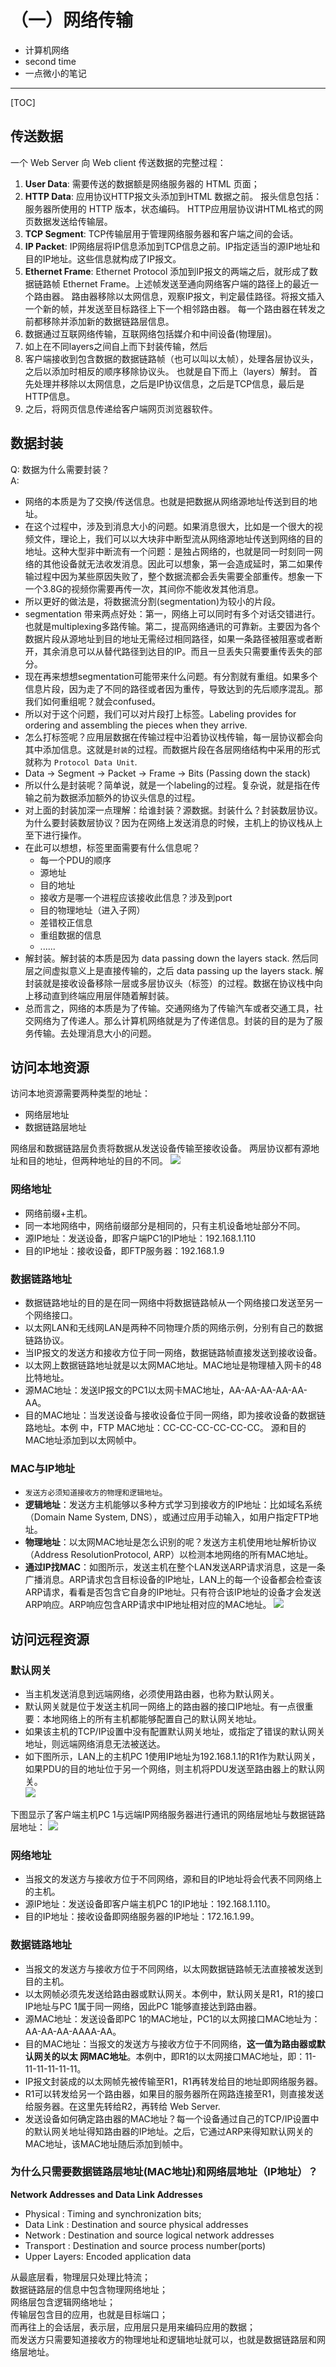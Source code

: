 # （一）网络传输 

- 计算机网络
- second time
- 一点微小的笔记

-------------------

[TOC]

## 传送数据
一个 Web Server 向 Web client 传送数据的完整过程：
1. **User Data**: 需要传送的数据额是网络服务器的 HTML 页面；
2. **HTTP Data**: 应用协议HTTP报文头添加到HTML 数据之前。 
报头信息包括：服务器所使用的 HTTP 版本，状态编码。
HTTP应用层协议讲HTML格式的网页数据发送给传输层。
3. **TCP Segment**: TCP传输层用于管理网络服务器和客户端之间的会话。
4. **IP Packet**: IP网络层将IP信息添加到TCP信息之前。IP指定适当的源IP地址和目的IP地址。这些信息就构成了IP报文。
5. **Ethernet Frame**: Ethernet Protocol 添加到IP报文的两端之后，就形成了数据链路帧 Ethernet Frame。上述帧发送至通向网络客户端的路径上的最近一个路由器。
路由器移除以太网信息，观察IP报文，判定最佳路径。将报文插入一个新的帧，并发送至目标路径上下一个相邻路由器。
每一个路由器在转发之前都移除并添加新的数据链路层信息。
6. 数据通过互联网络传输，互联网络包括媒介和中间设备(物理层)。
7. 如上在不同layers之间自上而下封装传输，然后
8. 客户端接收到包含数据的数据链路帧（也可以叫以太帧），处理各层协议头，之后以添加时相反的顺序移除协议头。
也就是自下而上（layers）解封。
首先处理并移除以太网信息，之后是IP协议信息，之后是TCP信息，最后是HTTP信息。
9. 之后，将网页信息传递给客户端网页浏览器软件。  

## 数据封装
Q: 数据为什么需要封装？<br>
A: 
- 网络的本质是为了交换/传送信息。也就是把数据从网络源地址传送到目的地址。
- 在这个过程中，涉及到消息大小的问题。如果消息很大，比如是一个很大的视频文件，理论上，我们可以以大块非中断型流从网络源地址传送到网络的目的地址。这种大型非中断流有一个问题：是独占网络的，也就是同一时刻同一网络的其他设备就无法收发消息。因此可以想象，第一会造成延时，第二如果传输过程中因为某些原因失败了，整个数据流都会丢失需要全部重传。想象一下一个3.8G的视频你需要再传一次，其间你不能收发其他消息。
- 所以更好的做法是，将数据流分割(segmentation)为较小的片段。
- segmentation 带来两点好处：第一，网络上可以同时有多个对话交错进行。也就是multiplexing多路传输。第二，提高网络通讯的可靠新。主要因为各个数据片段从源地址到目的地址无需经过相同路径，如果一条路径被阻塞或者断开，其余消息可以从替代路径到达目的IP。而且一旦丢失只需要重传丢失的部分。
- 现在再来想想segmentation可能带来什么问题。有分割就有重组。如果多个信息片段，因为走了不同的路径或者因为重传，导致达到的先后顺序混乱。那我们如何重组呢？就会confused。
- 所以对于这个问题，我们可以对片段打上标签。Labeling provides for ordering and assembling the pieces when they arrive.
- 怎么打标签呢？应用层数据在传输过程中沿着协议栈传输，每一层协议都会向其中添加信息。这就是`封装`的过程。而数据片段在各层网络结构中采用的形式就称为 `Protocol Data Unit`.
- Data -> Segment -> Packet -> Frame -> Bits (Passing down the stack)
- 所以什么是封装呢？简单说，就是一个labeling的过程。复杂说，就是指在传输之前为数据添加额外的协议头信息的过程。
- 对上面的封装加深一点理解：给谁封装？源数据。封装什么？封装数层协议。为什么要封装数层协议？因为在网络上发送消息的时候，主机上的协议栈从上至下进行操作。
- 在此可以想想，标签里面需要有什么信息呢？
	- 每一个PDU的顺序
	- 源地址
	- 目的地址
	- 接收方是哪一个进程应该接收此信息？涉及到port
	- 目的物理地址（进入子网）
	- 差错校正信息
	- 重组数据的信息
	- ......
- 解封装。解封装的本质是因为 data passing down the layers stack. 然后同层之间虚拟意义上是直接传输的，之后 data passing up the layers stack. 解封装就是接收设备移除一层或多层协议头（标签）的过程。数据在协议栈中向上移动直到终端应用层伴随着解封装。
- 总而言之，网络的本质是为了传输。交通网络为了传输汽车或者交通工具，社交网络为了传递人。那么计算机网络就是为了传递信息。封装的目的是为了服务传输。去处理消息大小的问题。



## 访问本地资源
访问本地资源需要两种类型的地址：
- 网络层地址
- 数据链路层地址

网络层和数据链路层负责将数据从发送设备传输至接收设备。
两层协议都有源地址和目的地址，但两种地址的目的不同。
![](https://raw.githubusercontent.com/XuemingNotCute/MarkdownPhotos/master/1.PNG)

### 网络地址
- 网络前缀+主机。
- 同一本地网络中，网络前缀部分是相同的，只有主机设备地址部分不同。
- 源IP地址：发送设备，即客户端PC1的IP地址：192.168.1.110
- 目的IP地址：接收设备，即FTP服务器：192.168.1.9

### 数据链路地址
- 数据链路地址的目的是在同一网络中将数据链路帧从一个网络接口发送至另一个网络接口。
- 以太网LAN和无线网LAN是两种不同物理介质的网络示例，分别有自己的数据链路协议。
- 当IP报文的发送方和接收方位于同一网络，数据链路帧直接发送到接收设备。
- 以太网上数据链路地址就是以太网MAC地址。MAC地址是物理植入网卡的48比特地址。
- 源MAC地址：发送IP报文的PC1以太网卡MAC地址，AA-AA-AA-AA-AA-AA。
- 目的MAC地址：当发送设备与接收设备位于同一网络，即为接收设备的数据链路地址。本例
中，FTP MAC地址：CC-CC-CC-CC-CC-CC。
源和目的MAC地址添加到以太网帧中。


### MAC与IP地址
- `发送方必须知道接收方的物理和逻辑地址`。
- **逻辑地址**：发送方主机能够以多种方式学习到接收方的IP地址：比如域名系统（Domain Name System, DNS），或通过应用手动输入，如用户指定FTP地址。
- **物理地址**：以太网MAC地址是怎么识别的呢？发送方主机使用地址解析协议（Address ResolutionProtocol, ARP）以检测本地网络的所有MAC地址。
- **通过IP找MAC**：如图所示，发送主机在整个LAN发送ARP请求消息，这是一条广播消息。ARP请求包含目标设备的IP地址，LAN上的每一个设备都会检查该ARP请求，看看是否包含它自身的IP地址。只有符合该IP地址的设备才会发送ARP响应。ARP响应包含ARP请求中IP地址相对应的MAC地址。
![](https://raw.githubusercontent.com/XuemingNotCute/MarkdownPhotos/master/2.png)

## 访问远程资源

### 默认网关
- 当主机发送消息到远端网络，必须使用路由器，也称为默认网关。
- 默认网关就是位于发送主机同一网络上的路由器的接口IP地址。有一点很重要：本地网络上的所有主机都能够配置自己的默认网关地址。
- 如果该主机的TCP/IP设置中没有配置默认网关地址，或指定了错误的默认网关地址，则远端网络消息无法被送达。
- 如下图所示，LAN上的主机PC 1使用IP地址为192.168.1.1的R1作为默认网关，如果PDU的目的地址位于另一个网络，则主机将PDU发送至路由器上的默认网关。<br>
![](https://raw.githubusercontent.com/XuemingNotCute/MarkdownPhotos/master/3.png)



下图显示了客户端主机PC 1与远端IP网络服务器进行通讯的网络层地址与数据链路层地址：
![](https://raw.githubusercontent.com/XuemingNotCute/MarkdownPhotos/master/4.png)

### 网络地址
- 当报文的发送方与接收方位于不同网络，源和目的IP地址将会代表不同网络上的主机。
- 源IP地址：发送设备即客户端主机PC 1的IP地址：192.168.1.110。
- 目的IP地址：接收设备即网络服务器的IP地址：172.16.1.99。

### 数据链路地址
- 当报文的发送方与接收方位于不同网络，以太网数据链路帧无法直接被发送到目的主机。
- 以太网帧必须先发送给路由器或默认网关。本例中，默认网关是R1，R1的接口IP地址与PC 1属于同一网络，因此PC 1能够直接达到路由器。
- 源MAC地址：发送设备即PC 1的MAC地址，PC1的以太网接口MAC地址为：AA-AA-AA-AAAA-AA。
- 目的MAC地址：当报文的发送方与接收方位于不同网络，**这一值为路由器或默认网关的以太
网MAC地址**。本例中，即R1的以太网接口MAC地址，即：11-11-11-11-11-11。
- IP报文封装成的以太网帧先被传输至R1，R1再转发给目的地址即网络服务器。
- R1可以转发给另一个路由器，如果目的服务器所在网路连接至R1，则直接发送给服务器。在这里先转给R2，再转给 Web Server.
- 发送设备如何确定路由器的MAC地址？每一个设备通过自己的TCP/IP设置中的默认网关地址得知路由器的IP地址。之后，它通过ARP来得知默认网关的MAC地址，该MAC地址随后添加到帧中。


### 为什么只需要数据链路层地址(MAC地址)和网络层地址（IP地址）？
**Network Addresses and Data Link Addresses**
- Physical :  Timing and synchronization bits;
- Data Link : Destination and source physical addresses
- Network : Destination and source logical network addresses
- Transport :  Destination and source process number(ports)
- Upper Layers: Encoded application data

从最底层看，物理层只处理比特流；<br>
数据链路层的信息中包含物理网络地址；<br>
网络层包含逻辑网络地址；<br>
传输层包含目的应用，也就是目标端口；<br>
而再往上的会话层，表示层，应用层只是用来编码应用的数据；<br>
而发送方只需要知道接收方的物理地址和逻辑地址就可以，也就是数据链路层和网络层地址。<br>




